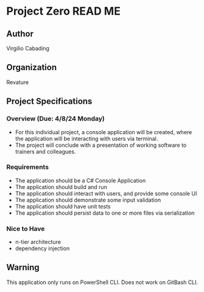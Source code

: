 # Project Zero READ ME

## Author

Virgilio Cabading

## Organization

Revature

## Project Specifications

### Overview (Due: 4/8/24 Monday)

- For this individual project, a console application will be created, where the application will be interacting with users via terminal. 
- The project will conclude with a presentation of working software to trainers and colleagues.

### Requirements

- The application should be a C# Console Application
- The application should build and run
- The application should interact with users, and provide some console UI
- The application should demonstrate some input validation
- The application should have unit tests
- The application should persist data to one or more files via serialization

### Nice to Have
- n-tier architecture
- dependency injection

## Warning

This application only runs on PowerShell CLI.
Does not work on GitBash CLI.